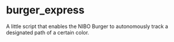 # burger_express
A little script that enables the NIBO Burger to autonomously track a designated path of a certain color.
